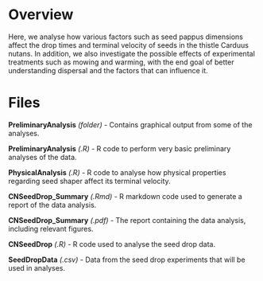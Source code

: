 # Overview

Here, we analyse how various factors such as seed pappus dimensions affect the drop times and terminal velocity of seeds in the thistle Carduus nutans. In addition, we also investigate the possible effects of experimental treatments such as mowing and warming, with the end goal of better understanding dispersal and the factors that can influence it.

# Files

**PreliminaryAnalysis** *(folder)* - Contains graphical output from some of the analyses.

**PreliminaryAnalysis** *(.R)* - R code to perform very basic preliminary analyses of the data.

**PhysicalAnalysis** *(.R)* - R code to analyse how physical properties regarding seed shaper affect its terminal velocity.

**CNSeedDrop_Summary** *(.Rmd)* - R markdown code used to generate a report of the data analysis.

**CNSeedDrop_Summary** *(.pdf)* - The report containing the data analysis, including relevant figures.

**CNSeedDrop** *(.R)* - R code used to analyse the seed drop data.

**SeedDropData** *(.csv)* - Data from the seed drop experiments that will be used in analyses.
